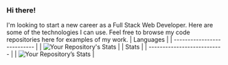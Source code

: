 ### Hi there! ###

I'm looking to start a new career as a Full Stack Web Developer. Here are some of the technologies I can use. Feel free to browse my code repositories here for examples of my work.
| Languages                   |
| --------------------------- |
| ![Your Repository's Stats](https://github-readme-stats.vercel.app/api/top-langs/?username=fetchcat&theme=onedark) |
| Stats                       |
| --------------------------- |
| ![Your Repository’s Stats](https://github-readme-stats.vercel.app/api?username=fetchcat&show_icons=true&theme=onedark) |


